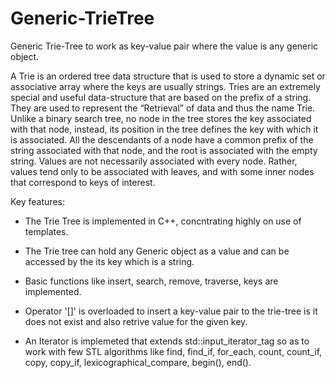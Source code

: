 # Generic-TrieTree
Generic Trie-Tree to work as key-value pair where the value is any generic object.

A Trie is an ordered tree data structure that is used to store a dynamic set or associative array where the keys are usually strings.
Tries are an extremely special and useful data-structure that are based on the prefix of a string. They are used to represent the 
“Retrieval” of data and thus the name Trie. Unlike a binary search tree, no node in the tree stores the key associated with that node, 
instead, its position in the tree defines the key with which it is associated. All the descendants of a node have a common prefix of the 
string associated with that node, and the root is associated with the empty string. Values are not necessarily associated with every node. 
Rather, values tend only to be associated with leaves, and with some inner nodes that correspond to keys of interest.

Key features:

  * The Trie Tree is implemented in C++, concntrating highly on use of templates.
  
  * The Trie tree can hold any Generic object as a value and can be accessed by the its key which is a string.
  
  * Basic functions like insert, search, remove, traverse, keys are implemented.
  
  * Operator '[]' is overloaded to insert a key-value pair to the trie-tree is it does not exist and also retrive value for the given key.
  
  * An Iterator is implemeted that extends std::input_iterator_tag so as to work with few STL algorithms like find, find_if, for_each,
  count, count_if, copy, copy_if, lexicographical_compare, begin(), end().
